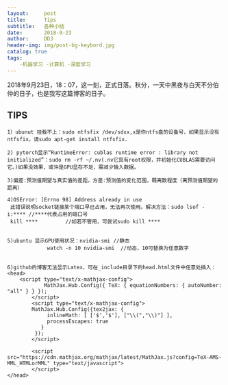 ```yaml
---
layout:     post
title:      Tips
subtitle:   各种小结
date:       2018-9-23
author:     DDJ
header-img: img/post-bg-keybord.jpg
catalog: true
tags:
    -机器学习 -计算机 -深度学习
---
```

2018年9月23日，18：07，这一刻，正式日落。秋分，一天中黑夜与白天不分伯仲的日子，也是我写这篇博客的日子。

TIPS
--------
`1）ubunut 挂载不上：sudo ntfsfix /dev/sdxx,x是你ntfs盘的设备号，如果显示没有ntfsfix，请sudo apt-get install ntfsfix.`

`2) pytorch显示“RuntimeError: cublas runtime error : library not initialized”：sudo rm -rf ~/.nv(.nv它具有root权限，并初始化CUBLAS需要访问它。)如果没效果，或许是GPU显存不足，需减少输入数据。`

`3)偏差:预测值期望与真实值的差距。方差:预测值的变化范围，既离散程度（离预测值期望的距离）`

```
4)OSError: [Errno 98] Address already in use
 此错误说明socket链接某个端口早已占用，无法再次使用。解决方法：sudo lsof -i:**** //****代表占用的端口号 
 kill ****         //如若不管用，可尝试sudo kill ****

```

```

5)ubuntu 显示GPU使用状况：nvidia-smi //静态
			 watch -n 10 nvidia-smi  //动态，10可替换为任意数字

```

```

6)github的博客无法显示Latex，可在_include目录下的head.html文件中任意处插入：
<head>
	<script type="text/x-mathjax-config"> 
			MathJax.Hub.Config({ TeX: { equationNumbers: { autoNumber: "all" } } }); 
		</script>
	    <script type="text/x-mathjax-config">
		MathJax.Hub.Config({tex2jax: {
		     inlineMath: [ ['$','$'], ["\\(","\\)"] ],
		     processEscapes: true
		   }
		 });
	    </script>

	    <script src="https://cdn.mathjax.org/mathjax/latest/MathJax.js?config=TeX-AMS-MML_HTMLorMML" type="text/javascript">
	    </script>
</head>

```
